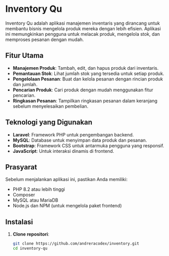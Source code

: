 # Inventory Qu

Inventory Qu adalah aplikasi manajemen inventaris yang dirancang untuk membantu bisnis mengelola produk mereka dengan lebih efisien. Aplikasi ini memungkinkan pengguna untuk melacak produk, mengelola stok, dan memproses pesanan dengan mudah.

## Fitur Utama

-   **Manajemen Produk**: Tambah, edit, dan hapus produk dari inventaris.
-   **Pemantauan Stok**: Lihat jumlah stok yang tersedia untuk setiap produk.
-   **Pengelolaan Pesanan**: Buat dan kelola pesanan dengan rincian produk dan jumlah.
-   **Pencarian Produk**: Cari produk dengan mudah menggunakan fitur pencarian.
-   **Ringkasan Pesanan**: Tampilkan ringkasan pesanan dalam keranjang sebelum menyelesaikan pembelian.

## Teknologi yang Digunakan

-   **Laravel**: Framework PHP untuk pengembangan backend.
-   **MySQL**: Database untuk menyimpan data produk dan pesanan.
-   **Bootstrap**: Framework CSS untuk antarmuka pengguna yang responsif.
-   **JavaScript**: Untuk interaksi dinamis di frontend.

## Prasyarat

Sebelum menjalankan aplikasi ini, pastikan Anda memiliki:

-   PHP 8.2 atau lebih tinggi
-   Composer
-   MySQL atau MariaDB
-   Node.js dan NPM (untuk mengelola paket frontend)

## Instalasi

1. **Clone repositori**:

    ```bash
    git clone https://github.com/andreracodex/inventory.git
    cd inventory-qu
    ```
